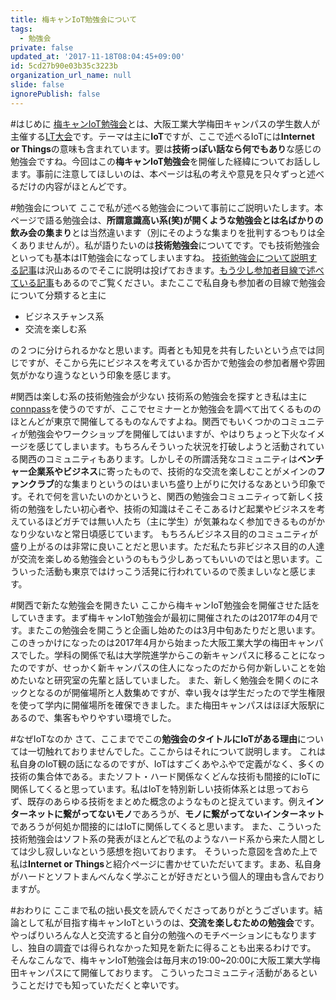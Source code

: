 ```yaml
---
title: 梅キャンIoT勉強会について
tags:
  - 勉強会
private: false
updated_at: '2017-11-18T08:04:45+09:00'
id: 5cd27b90e03b35c3223b
organization_url_name: null
slide: false
ignorePublish: false
---
```

#はじめに
[梅キャンIoT勉強会](https://studygroup-umecanoit.connpass.com/)とは、大阪工業大学梅田キャンパスの学生数人が主催する[LT大会](https://ja.wikipedia.org/wiki/%E3%83%A9%E3%82%A4%E3%83%88%E3%83%8B%E3%83%B3%E3%82%B0%E3%83%88%E3%83%BC%E3%82%AF)です。テーマは主に**IoT**ですが、ここで述べるIoTには**Internet or Things**の意味も含まれています。要は**技術っぽい話なら何でもあり**な感じの勉強会ですね。今回はこの**梅キャンIoT勉強会**を開催した経緯についてお話しします。事前に注意してほしいのは、本ページは私の考えや意見を只々ずっと述べるだけの内容がほとんどです。

#勉強会について
ここで私が述べる勉強会について事前にご説明いたします。本ページで語る勉強会は、**所謂意識高い系(笑)が開くような勉強会とは名ばかりの飲み会の集まり**とは当然違います（別にそのような集まりを批判するつもりは全くありませんが）。私が語りたいのは**技術勉強会**についてです。でも技術勉強会といっても基本はIT勉強会になってしまいますね。
[技術勉強会について説明する記事](https://blog.codecamp.jp/study-group/)は沢山あるのでそこに説明は投げておきます。[もう少し参加者目線で述べている記事](https://qiita.com/nx_r0b/items/dfa49fd7f2417e3641d2)もあるのでご覧ください。またここで私自身も参加者の目線で勉強会について分類すると主に

- ビジネスチャンス系
- 交流を楽しむ系

の２つに分けられるかなと思います。両者とも知見を共有したいという点では同じですが、そこから先にビジネスを考えているか否かで勉強会の参加者層や雰囲気がかなり違うなという印象を感じます。

#関西は楽しむ系の技術勉強会が少ない
技術系の勉強会を探すとき私は主に[connpass](https://connpass.com)を使うのですが、ここでセミナーとか勉強会を調べて出てくるもののほとんどが東京で開催してるものなんですよね。関西でもいくつかのコミュニティが勉強会やワークショップを開催してはいますが、やはりちょっと下火なイメージを感じてしまいます。もちろんそういった状況を打破しようと活動されている関西のコミュニティもあります。しかしその所謂活発なコミュニティは**ベンチャー企業系やビジネス**に寄ったもので、技術的な交流を楽しむことがメインの**ファンクラブ**的な集まりというのはいまいち盛り上がりに欠けるなあという印象です。それで何を言いたいのかというと、関西の勉強会コミュニティって新しく技術の勉強をしたい初心者や、技術の知識はそこそこあるけど起業やビジネスを考えているほどガチでは無い人たち（主に学生）が気兼ねなく参加できるものがかなり少ないなと常日頃感じています。
もちろんビジネス目的のコミュニティが盛り上がるのは非常に良いことだと思います。ただ私たち非ビジネス目的の人達が交流を楽しめる勉強会というのももう少しあってもいいのではと思います。こういった活動も東京ではけっこう活発に行われているので羨ましいなと感じます。

#関西で新たな勉強会を開きたい
ここから梅キャンIoT勉強会を開催させた話をしていきます。まず梅キャンIoT勉強会が最初に開催されたのは2017年の4月です。またこの勉強会を開こうと企画し始めたのは3月中旬あたりだと思います。
このきっかけになったのは2017年4月から始まった大阪工業大学の梅田キャンパスでした。学科の関係で私は大学院進学からこの新キャンパスに移ることになったのですが、せっかく新キャンパスの住人になったのだから何か新しいことを始めたいなと研究室の先輩と話していました。
また、新しく勉強会を開くのにネックとなるのが開催場所と人数集めですが、幸い我々は学生だったので学生権限を使って学内に開催場所を確保できました。また梅田キャンパスはほぼ大阪駅にあるので、集客もやりやすい環境でした。

#なぜIoTなのか
さて、ここまででこの**勉強会のタイトルにIoTがある理由**については一切触れておりませんでした。ここからはそれについて説明します。
これは私自身のIoT観の話になるのですが、IoTはすごくあやふやで定義がなく、多くの技術の集合体である。またソフト・ハード関係なくどんな技術も間接的にIoTに関係してくると思っています。私はIoTを特別新しい技術体系とは思っておらず、既存のあらゆる技術をまとめた概念のようなものと捉えています。例え**インターネットに繋がってないモノ**であろうが、**モノに繋がってないインターネット**であろうが何処か間接的にはIoTに関係してくると思います。
また、こういった技術勉強会はソフト系の発表がほとんどで私のようなハード系から来た人間としては少し寂しいなという感想を抱いております。
そういった意図を含めた上で私は**Internet or Things**と紹介ページに書かせていただいてます。まあ、私自身がハードとソフトまんべんなく学ぶことが好きだという個人的理由も含んでおりますが。

#おわりに
ここまで私の拙い長文を読んでくださってありがとうございます。結論として私が目指す梅キャンIoTというのは、**交流を楽しむための勉強会**です。やっぱりいろんな人と交流すると自分の勉強へのモチベーションにもなりますし、独自の調査では得られなかった知見を新たに得ることも出来るわけです。
そんなこんなで、梅キャンIoT勉強会は毎月末の19:00~20:00に大阪工業大学梅田キャンパスにて開催しております。
こういったコミュニティ活動があるということだけでも知っていただくと幸いです。
